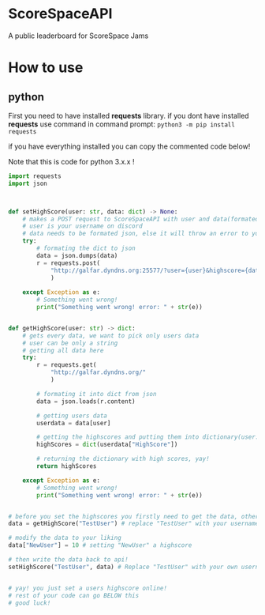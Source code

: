 # ScoreSpaceAPI
A public leaderboard for ScoreSpace Jams


# How to use

## python
First you need to have installed **requests** library.
if you dont have installed **requests** use command in command prompt: `python3 -m pip install requests`

if you have everything installed you can copy the commented code below!

Note that this is code for python 3.x.x !


```python
import requests
import json



def setHighScore(user: str, data: dict) -> None:
	# makes a POST request to ScoreSpaceAPI with user and data(formated json)
	# user is your username on discord
	# data needs to be formated json, else it will throw an error to you
	try:
		# formating the dict to json
		data = json.dumps(data)
		r = requests.post(
			"http://galfar.dyndns.org:25577/?user={user}&highscore={data}".format(user=user, data=data)
			)
		
	except Exception as e:
		# Something went wrong!
		print("Something went wrong! error: " + str(e))


def getHighScore(user: str) -> dict:
	# gets every data, we want to pick only users data
	# user can be only a string
	# getting all data here
	try:
		r = requests.get(
			"http://galfar.dyndns.org/"
			)

		# formating it into dict from json
		data = json.loads(r.content)

		# getting users data
		userdata = data[user]

		# getting the highscores and putting them into dictionary(user: score)
		highScores = dict(userdata["HighScore"])

		# returning the dictionary with high scores, yay!
		return highScores

	except Exception as e:
		# Something went wrong!
		print("Something went wrong! error: " + str(e))


# before you set the highscores you firstly need to get the data, otherwise all data will be deleted!
data = getHighScore("TestUser") # replace "TestUser" with your username

# modify the data to your liking
data["NewUser"] = 10 # setting "NewUser" a highscore

# then write the data back to api!
setHighScore("TestUser", data) # Replace "TestUser" with your own username


# yay! you just set a users highscore online!
# rest of your code can go BELOW this
# good luck!
```

